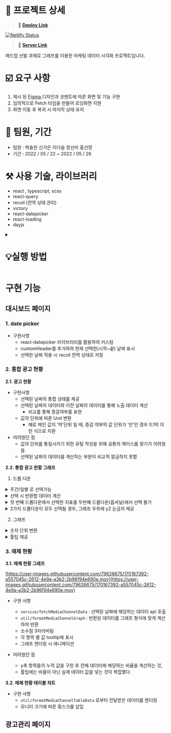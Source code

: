 # 🚩 프로젝트 상세

> 🚀 **[Deploy Link](https://dashboard-app-1a.netlify.app/)**

[![Netlify Status](https://api.netlify.com/api/v1/badges/7b4f22e0-2eb5-4fb2-b8f2-1913259f1746/deploy-status)](https://app.netlify.com/sites/fancy-toffee-b37d4a/deploys)

>  🚀 **[Server Link](https://github.com/solchan98/wanted-madup-dashboard-app-1A-backend)**



매드업 선발 과제로 그래프를 이용한 마케팅 데이터 시각화 프로젝트입니다.

# ☑️ 요구 사항

1. 제시 된 [Figma ](https://www.figma.com/file/4LvAWqkU4ZMcI14MEZzJTx/Madup-X-Wanted-FE-PJT)디자인과 코멘트에 따른 화면 및 기능 구현
2. 임의적으로 Fetch 타임을 만들어 로딩화면 지원
3. 화면 이동 후 복귀 시 마지막 상태 유지

# 👤 팀원, 기간

- 팀원 : 박솔찬 신가은 이다슬 정선미 홍선영
- 기간 : 2022 / 05 / 22 ~ 2022 / 05 / 26

# ⚒️ 사용 기술, 라이브러리

- react , typescript, scss
- react-query
- recoil (전역 상태 관리)
- victory
- react-datepicker
- react-loading
- dayjs

<details>
  <summary>
<h1>💡실행 방법
</h1>
</summary>
  <div markdown="1">

   1. repository clone

        ```bash
        git clone https://github.com/wanted-pre-onboarding-FE-01/dashboard-app-1A.git
        ```
    
2. 해당 프로젝트 폴더로 이동
    
    ```bash
    cd dashboard-app-1A
    ```
    
3. 필요 package들 설치
    
    ```bash
    npm intall 
    or 
    yarn install
    ```
    
4. 프로젝트 실행
    
    ```bash
    npm start
    ```
  </div>
</details>

# 구현 기능

## 대시보드 페이지

### 1. **date picker**

- 구현사항
    - react-datepicker 라이브러리를 활용하여 커스텀
    - customHeader를 추가하여 현재 선택한(시작~끝) 날짜 표시
    - 선택한 날짜 적용 시 recoil 전역 상태로 저장

### 2. 통합 광고 현황

**2.1. 광고 현황**

- 구현사항
  - 선택된 날짜의 통합 상태를 제공
  - 선택된 날짜의 데이터와 이전 날짜의 데이터를 통해 노출 데이터 계산
      - 비교를 통해 증감여부를 표현
  - 값의 단위에 따른 Unit 변환
      - 예로 메인 값이 ‘억'단위 일 때, 증감 여부의 값 단위가 ‘만'인 경우 0.1억 이런 식으로 치환
- 어려웠던 점
  - 값의 단위를 통일시키기 위한 유틸 작성을 위해 공통의 케이스를 찾기가 어려웠음
  - 선택된 날짜의 데이터를 계산하는 부분이 비교적 깔금하지 못함

**2.2. 통합 광고 현황 그래프**

1.  드롭 다운

<details>
  <summary>주간/일별 로 선택가능</summary>
  
- 주간
    - 선택 가능한 경우
        
        7일 이하의 기간 선택 시, 기간을 선택하는 드롭다운을 비활성화 시켜 주간 선택 불가
        
    - 구현 방법
        
        > 동일 주차의 평균을 구하여 주차 별로 반환
        > 
        
        1. 선택한 날짜들이 해당하는 월의 주차(n월 n주)를 구함

        2. 동일한 주에 해당하는 날짜들의 수를 구하고 데이터는 모두 더한 후 `해당 주차의 데이터 총합/해당 주차의 날짜 수`를 반환하여 주차별 평균을 반환
- 일별
    
    선택한 기간의 모든 데이터를 일별로 보여주되 x축은 기본적으로 `tickCount` 가 7로 설정되어 실제 사이트와 동일한 x축의 갯수 출현

</details>

<details>
  <summary>선택 시 반환할 데이터 계산</summary>
<br/>
  
> 3가지의 드롭다운에서 옵션을 선택하면 해당 옵션에 대한 단위 값 (%, 원, 회)과 그래프에 보여줄 데이터를 가공
> 

```tsx
const formatReturnData = (unitVal: string, integratedAdInfo: IDay[], btn: Btn, periodOption: PeriodOptions) => {
  const formatedData =
    periodOption === '일간' ? convertDailyData(integratedAdInfo, btn) : convertWeeklyData(integratedAdInfo, btn);
  return {
    unit: unitVal,
    formatedData,
    maxValue: formatedData && Math.max(...formatedData.map((obj: IFormatedData) => obj.y)),
  };
};

export const convertData = (integratedAdInfo: IDay[], btnOption: PrimaryOptions, periodOption: PeriodOptions) => {
  if (btnOption === 'ROAS') return formatReturnData('%', integratedAdInfo, 'roas', periodOption);
  if (btnOption === '광고비') return formatReturnData('원', integratedAdInfo, 'cost', periodOption);
  if (btnOption === '클릭 수') return formatReturnData('회', integratedAdInfo, 'click', periodOption);
  if (btnOption === '노출 수') return formatReturnData('회', integratedAdInfo, 'imp', periodOption);
  if (btnOption === '매출') return formatReturnData('원', integratedAdInfo, 'convValue', periodOption);
  if (btnOption === '전환 수') return formatReturnData('회', integratedAdInfo, ['cvr', 'click'], periodOption);
  return undefined;
};
```
</details>

<details>
  <summary>첫 번째 드롭다운에서 선택한 지표를 두번째 드롭다운(옵셔널)에서 선택 불가</summary>

`filter` 를 활용해서 제작
  
</details>

<details>
  <summary>2가지 드롭다운이 모두 선택될 경우, 그래프 우측에 y2 눈금자 제공</summary>

y2축에 할당할 `VictoryAxis`와 `VictoryLine` 를 key로 연결하여 출현시킴
</details>

2. 그래프
<details>
  <summary>숫자 단위 변환</summary>

- 값이 1만 이하일 경우
    
    천 단위마다 콤마(`,`) 형성
    
- 값이 1만~1조 일 경우
    
    한글 단위로 변환 (ex. 5백만원)
</details>
        
<details>
  <summary>툴팁 제공</summary>

그래프의 선을 hover하면 툴팁 확인 가능
</details>

### 3. 매체 현황

**3.1. 매체 현황 그래프**

[https://user-images.githubusercontent.com/79626675/170167392-a557045c-2612-4e9a-a3b2-2b96f94e690e.mov](https://user-images.githubusercontent.com/79626675/170167392-a557045c-2612-4e9a-a3b2-2b96f94e690e.mov)

- 구현 사항
  - `service/fetchMediaChannelData` : 선택된 날짜에 해당하는 데이터 api 호출
  - `util/formatMediaChannelGraph` : 반환된 데이터를 그래프 형식에 맞게 계산하여 반환
  - 소수점 3자리버림
  - 각 항목 별 값 tooltip에 표시
  - 그래프 렌더링 시 애니메이션
    
- 어려웠던 점
  - y축 항목들의 누적 값을 구한 후 전체 데이터에 해당하는 비율을 계산하는 것,
  - 툴팁에는 비율이 아닌 실제 데이터 값을 넣는 것이 복잡했다.

**3.2. 매체 현황 테이블 차트** 

- 구현 사항
  - `util/formatMediaChannelTableData` 로부터 전달받은 데이터를 렌더링
  - 모니터 크기에 따른 횡스크롤 삽입

## 광고관리 페이지

